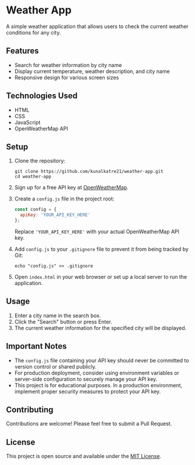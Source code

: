# Weather App

A simple weather application that allows users to check the current weather conditions for any city.

## Features

- Search for weather information by city name
- Display current temperature, weather description, and city name
- Responsive design for various screen sizes

## Technologies Used

- HTML
- CSS
- JavaScript
- OpenWeatherMap API

## Setup

1. Clone the repository:
   ```
   git clone https://github.com/kunalkatre21/weather-app.git
   cd weather-app
   ```

2. Sign up for a free API key at [OpenWeatherMap](https://openweathermap.org/api).

3. Create a `config.js` file in the project root:
   ```javascript
   const config = {
     apiKey: 'YOUR_API_KEY_HERE'
   };
   ```
   Replace `'YOUR_API_KEY_HERE'` with your actual OpenWeatherMap API key.

4. Add `config.js` to your `.gitignore` file to prevent it from being tracked by Git:
   ```
   echo "config.js" >> .gitignore
   ```

5. Open `index.html` in your web browser or set up a local server to run the application.

## Usage

1. Enter a city name in the search box.
2. Click the "Search" button or press Enter.
3. The current weather information for the specified city will be displayed.

## Important Notes

- The `config.js` file containing your API key should never be committed to version control or shared publicly.
- For production deployment, consider using environment variables or server-side configuration to securely manage your API key.
- This project is for educational purposes. In a production environment, implement proper security measures to protect your API key.

## Contributing

Contributions are welcome! Please feel free to submit a Pull Request.

## License

This project is open source and available under the [MIT License](LICENSE).
